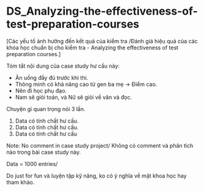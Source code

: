 # DS_Analyzing-the-effectiveness-of-test-preparation-courses
[Các yếu tố ảnh hưởng đến kết quả của kiểm tra /Đánh giá hiệu quả của các khóa học chuẩn bị cho kiểm tra - Analyzing the effectiveness of test preparation courses.]

Tóm tắt nội dung của case study hư cấu này:
- Ăn uống đầy đủ trước khi thi.
- Thông minh có khả năng cao từ gen ba mẹ -> Điểm cao.
- Nên đi học phụ đạo.
-  Nam sẽ giỏi toán, và Nữ sẽ giỏi về văn và đọc.


Chuyện gì quan trọng nói 3 lần. 
1. Data có tính chất hư cấu.
2. Data có tính chất hư cấu.
3. Data có tính chất hư cấu

Note: No comment in case study project/ Không có comment và phân tích nào trong bài case study này.

Data = 1000 entries/

Do just for fun và luyện tập kỹ năng, ko có ý nghĩa về mặt khoa học hay tham khảo.
